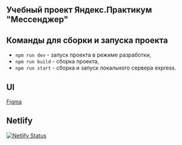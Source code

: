 ## Учебный проект Яндекс.Практикум "Мессенджер"
## Команды для сборки и запуска проекта
- `npm run dev` - запуск проекта в режиме разработки,
- `npm run build` - сборка проекта,
- `npm run start` - сборка и запуск локального сервера express.
## UI 
[Figma](https://www.figma.com/file/6jnOQDvohaTCNvNbSWfuyF/Chat_UI)
## Netlify
[![Netlify Status](https://api.netlify.com/api/v1/badges/adbdeda7-df7c-4840-9fc2-9b3358bbb980/deploy-status)](https://app.netlify.com/sites/stupendous-tiramisu-2afc9d/deploys)
